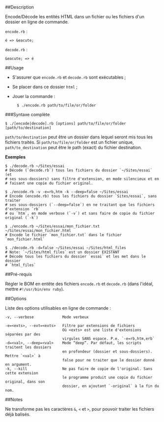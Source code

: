 ##Description

Encode/Décode les entités HTML dans un fichier ou les fichiers d'un dossier en ligne de commande.

`encode.rb` :

    é => &eacute;

`decode.rb` :

    &eacute; => é

##Usage

* S'assurer que `encode.rb` et `decode.rb` sont exécutables&nbsp;;
* Se placer dans ce dossier `html`&nbsp;;
* Jouer la commande&nbsp;:

        $ ./encode.rb path/to/file/or/folder

###Syntaxe complète

    $ ./[encode|decode].rb [options] path/to/file/or/folder [path/to/destination]

`path/to/destination` peut être un dossier dans lequel seront mis tous les fichiers traités. Si `path/to/file/or/folder` est un fichier unique, `path/to_destination`
peut être le path (exact) du fichier destination.

**Exemples**

    $ ./decode.rb ~/Sites/essai
    # Décode (`decode.rb`) tous les fichiers du dossier `~/Sites/essai` (et
    # ses sous-dossiers) sans filtre d'extension, en mode silencieux et en 
    # faisant une copie du fichier original.
    
    $ ./encode.rb -v -e=rb,htm -k --deep=false ~/Sites/essai
    # Encode (encode.rb) tous les fichiers du dossier `Sites/essai`, sans traiter
    # ses sous-dossiers (`--deep=false`) en ne traitant que les fichiers d'extension `rb` 
    # ou `htm`, en mode verbose (`-v`) et sans faire de copie du fichier original (`-k`)

    $ ./encode.rb ~/Sites/essai/mon_fichier.txt ~/Sites/essai/mon_fichier.html
    # Encode le fichier `mon_fichier.txt` dans le fichier `mon_fichier.html`
    
    $ ./decode.rb -d=false ~/Sites/essai ~/Sites/html_files
    # Note: `~/Sites/html_files` est un dossier EXISTANT
    # Décode tous les fichiers du dossier `essai` et les met dans le dossier
    # `html_files`
    
##Pré-requis

Régler le BOM en entête des fichiers `encode.rb` et `decode.rb` (dans l'idéal, mettre `#!/usr/bin/env ruby`).

##Options

Liste des options utilisables en ligne de commande&nbsp;:

    -v, --verbose             Mode verbeux

    -e=<exts>, --ext=<exts>   Filtre par extensions de fichiers
                              Où <exts> est une liste d'extensions séparées par des
                              virgules SANS espace. P.e. `-e=rb,htm,erb`
    -d=<val>, --deep=<val>    Mode “deep”. Par défaut, les scripts traitent les dossiers
                              en profondeur (dossier et sous-dossiers). Mettre `<val>` à
                              false pour ne traiter que le dossier donné en argument.
    -k, --kill                Ne pas faire de copie de l'original. Sans cette extension
                              le programme produit une copie du fichier original, dans son
                              dossier, en ajoutant `-original` à la fin du nom.
                              
##Notes

Ne transforme pas les caractères `&`, `<` et `>`, pour pouvoir traiter les fichiers déjà balisés.